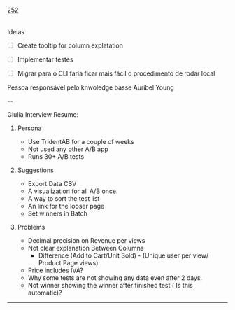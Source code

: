 [252](https://github.com/guilhermeprokisch/ideias/issues/252) 
###### 

Ideias

-  [ ] Create tooltip for column explatation
 - [ ] Implementar testes 
 - [ ] Migrar para o CLI faria ficar mais fácil o procedimento de rodar local


Pessoa responsável pelo knwoledge basse Auribel Young


--


Giulia Interview Resume:

1. Persona
   * Use TridentAB for a couple of weeks
   * Not used any other A/B app
   * Runs 30+ A/B tests

2. Suggestions
   *  Export Data CSV
   *  A visualization for all A/B once.
   * A way to sort the test list
   * An link for the looser page
   * Set winners in Batch
 
3. Problems
   * Decimal precision on Revenue per views
   * Not clear explanation Between Columns 
      - Difference (Add to Cart/Unit Sold) - (Unique user per view/ Product Page views)
   * Price includes IVA?
   * Why some tests are not showing any data even after 2 days.
   * Not winner showing the winner after finished test ( Is this automatic)?

-------------------------------------------------------------------------------

